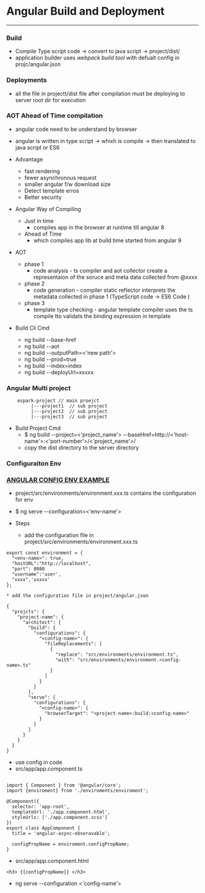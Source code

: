 # Angular Build and Deployment 

---

### Build 
* Compile Type script code -> convert to java script -> project/dist/  
* application builder uses *webpack build tool* with defualt config in projc/angular.json 

### Deployments 
* all the file in projectt/dist file after compilation  must be deploying to server root dir for execution 



### AOT Ahead of Time compilation 
* angular code need to be understand by browser 
* angular is written in type script -> whixh is compile -> then translated to java script or ES6 
* Advantage 
	* fast rendering 
	* fewer asynchronous request 
	* smaller angular f/w download size 
	* Detect template erros 
	* Better security 

* Angular Way of Compiling 
	* Just in time 
		* compiles app in the browser at runtime till angular 8 
	* Ahead of Time 
		* which compiles app lib at build time started from angular 9 

* AOT 
	* phase 1 
		* code analysis - ts compiler and aot collector create a representaion of the soruce and meta data collected from @xxxx 
	* phase 2 
		* code generation - compiler static reflector interprets the metadata collected in phase 1 (TypeScript code -> ES6 Code )
	* phase 3 
		* template type checking - angular template compiler uses the ts compile tto validats the binding expression in template  


* Build Cli Cmd 
	* ng build --base-href 
	* ng build --aot
	* ng build --outputPath=<'new path'>
	* ng build --prod=true
	* ng build --index=index
	* ng build --deployUrl=xxxxx


### Angular Multi project 
```
    espark-project // main proejct 
         |---project1  // sub project
    	 |---project2  // sub project
    	 |---project3  // sub project
```
* Build Project Cmd 
	* $ ng build --project=<'project_name'> --baseHref=http://<'host-name'>:<'port-number'>/<'project_name'>/
	* copy the dist directory to the server directory 


### Configuraiton Env 

### [ANGULAR CONFIG ENV EXAMPLE](https://github.com/adarshkumarsingh83/angular_js_version9/tree/master/APPLICATIONS/angular-env-configuration)

* project/src/environments/environment.xxx.ts contains the configuration for env 
* $ ng serve --configuration=<'env-name'>


* Steps 
	* add the configuration file in project/src/environments/environment.xxx.ts
```
export const environment = {
  "<env-name>": true,
  "hostURL":"http://localhost",
  "port": 8080 
  "username":'user',
  "xxxx",'xxxxx'
};
```
	* add the configuration file in project/angular.json 
```
{
  "projcts": {
    "project-name": {
      "architect": {
        "build": {
          "configurations": {
            "<config-name>": {
              "fileReplacements": [
                {
                  "replace": "src/environments/environment.ts",
                  "with": "src/environments/environment.<config-name>.ts"
                }
              ]
            }
          }
        },
        "serve": {
          "configurations": {
            "<config-name>": {
              "browserTarget": "<project-name>:build:<config-name>"
            }
          }
        }
      }
    }
  }
}
```

* use config in code 
* src/app/app.component.ts
```

import { Component } from '@angular/core';
import {enviroment} from './enviroments/enviroment';

@Component({
  selector: 'app-root',
  templateUrl: './app.component.html',
  styleUrls: ['./app.component.scss']
})
export class AppComponent {
  title = 'angular-async-obseravable';

  configPropName = enviroment.configPropName;
}

```

* src/app/app.component.html 
```
<h3> {{configPropName}} </h3> 
```

* ng serve --configuration <'config-name'>




